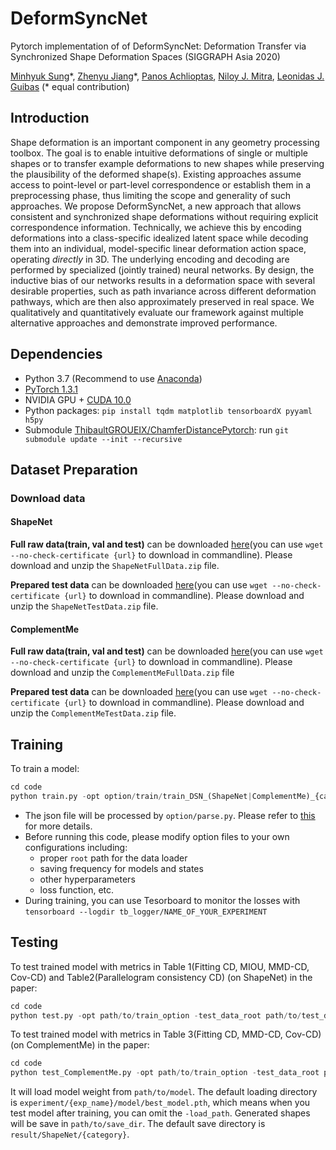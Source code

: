 # DeformSyncNet
Pytorch implementation of  of DeformSyncNet: Deformation Transfer via Synchronized Shape Deformation Spaces (SIGGRAPH Asia 2020)

[Minhyuk Sung](http://mhsung.github.io/)\*, [Zhenyu Jiang](http://jiangzhenyu.xyz)\*, [Panos Achlioptas](http://ai.stanford.edu/~optas/), [Niloy J. Mitra](http://www0.cs.ucl.ac.uk/staff/n.mitra/), [Leonidas J. Guibas](https://geometry.stanford.edu/member/guibas/) (\* equal contribution)



## Introduction

Shape deformation is an important component in any geometry processing toolbox. The goal is to enable intuitive deformations of single or multiple shapes or to transfer example deformations to new shapes while preserving the plausibility of the deformed shape(s). Existing approaches assume access to point-level or part-level correspondence or establish them in a preprocessing phase, thus limiting the scope and generality of such approaches. We propose DeformSyncNet, a new approach that allows consistent and synchronized shape deformations without requiring explicit correspondence information. Technically, we achieve this by encoding deformations into a class-specific idealized latent space while decoding them into an individual, model-specific linear deformation action space, operating *directly* in 3D. The underlying encoding and decoding are performed by specialized (jointly trained) neural networks. By design, the inductive bias of our networks results in a deformation space with several desirable properties, such as path invariance across different deformation pathways, which are then also approximately preserved in real space. We qualitatively and quantitatively evaluate our framework against multiple alternative approaches and demonstrate improved performance.

## Dependencies

- Python 3.7 (Recommend to use [Anaconda](https://www.anaconda.com/download/#linux))
- [PyTorch 1.3.1](https://pytorch.org/)
- NVIDIA GPU + [CUDA 10.0](https://developer.nvidia.com/cuda-downloads)
- Python packages: `pip install tqdm matplotlib tensorboardX pyyaml h5py`
- Submodule [ThibaultGROUEIX/ChamferDistancePytorch](https://github.com/ThibaultGROUEIX/ChamferDistancePytorch): run `git submodule update --init --recursive`

## Dataset Preparation

### Download data

#### ShapeNet 

**Full raw data(train, val and test)** can be downloaded [here](https://shapenet.cs.stanford.edu/media/minhyuk/DeformSyncNet/data/ShapeNetFullData.zip)(you can use `wget --no-check-certificate {url}` to download in commandline). Please download and unzip the `ShapeNetFullData.zip` file.

**Prepared test data** can be downloaded [here](https://shapenet.cs.stanford.edu/media/minhyuk/DeformSyncNet/data/ShapeNetTestData.zip)(you can use `wget --no-check-certificate {url}` to download in commandline). Please download and unzip the `ShapeNetTestData.zip` file.

#### ComplementMe 

**Full raw data(train, val and test)** can be downloaded [here](https://shapenet.cs.stanford.edu/media/minhyuk/DeformSyncNet/data/ComplementMeFullData.zip)(you can use `wget --no-check-certificate {url}` to download in commandline). Please download and unzip the `ComplementMeFullData.zip` file

**Prepared test data** can be downloaded [here](https://shapenet.cs.stanford.edu/media/minhyuk/DeformSyncNet/data/ComplementMeTestData.zip)(you can use `wget --no-check-certificate {url}` to download in commandline). Please download and unzip the `ComplementMeTestData.zip` file.

## Training

To train a model:
```python
cd code
python train.py -opt option/train/train_DSN_(ShapeNet|ComplementMe)_{category}.yaml
```

- The json file will be processed by `option/parse.py`. Please refer to [this](./code/option/train/README.md) for more details.
- Before running this code, please modify option files to your own configurations including:
  - proper `root` path for the data loader
  - saving frequency for models and states
  - other hyperparameters
  - loss function, etc. 
- During training, you can use Tesorboard to monitor the losses with
`tensorboard --logdir tb_logger/NAME_OF_YOUR_EXPERIMENT`

## Testing
To test trained model with metrics in Table 1(Fitting CD, MIOU, MMD-CD, Cov-CD) and Table2(Parallelogram consistency CD) (on ShapeNet) in the paper:

```python
cd code
python test.py -opt path/to/train_option -test_data_root path/to/test_data -data_root path/to/full/data -out_dir path/to/save_dir -load_path path/to/model
```

To test trained model with metrics in Table 3(Fitting CD, MMD-CD, Cov-CD) (on ComplementMe) in the paper:

```python
cd code
python test_ComplementMe.py -opt path/to/train_option -test_data_root path/to/test_data -out_dir path/to/save_dir -load_path path/to/model
```

It will load model weight from `path/to/model`. The default loading directory is `experiment/{exp_name}/model/best_model.pth`, which means when you test model after training, you can omit the `-load_path`. Generated shapes will be save in `path/to/save_dir`. The default save directory is `result/ShapeNet/{category}`.
